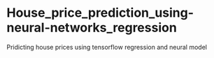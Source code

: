 # House_price_prediction_using-neural-networks_regression
Pridicting house prices using tensorflow regression and neural model

